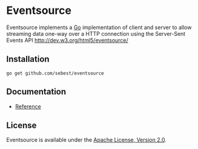 # Eventsource

Eventsource implements a  [Go](http://golang.org/) implementation of  client and server to allow streaming data one-way over a HTTP connection using the Server-Sent Events API http://dev.w3.org/html5/eventsource/

## Installation

    go get github.com/sebest/eventsource

## Documentation

* [Reference](http://godoc.org/github.com/sebest/eventsource)

## License

Eventsource is available under the [Apache License, Version 2.0](http://www.apache.org/licenses/LICENSE-2.0.html).
